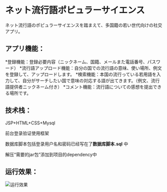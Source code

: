 # ネット流行語ポピュラーサイエンス

ネット流行語のポピュラーサイエンスを踏まえて、多国籍の若い世代向けの社交アプリ。

## **アプリ機能**：

*登録機能：登録必要内容（ニックネーム、国籍、メールまた電話番号、パスワード）
*流行語アップロード機能：自分の国での流行語の意味、使い場所、例文を登録して、アップロードします。
*検索機能：本国の流行っている若用語を入力して、自分がサーチしたい国で意味の対応する語が出てきます。（例文、流行語提供者ニックネーム付き）
*コメント機能：流行語についての感想を提出できる場所です。
## 技术栈：

JSP+HTML+CSS+Mysql 

前台登录验证使用框架

数据库脚本包括登录用户名和密码已经写在了**数据库脚本.sql** 中

解压“需要的jar包”添加到项目的dependency中


## 运行效果：  
![](./web/YF.png '运行效果')
